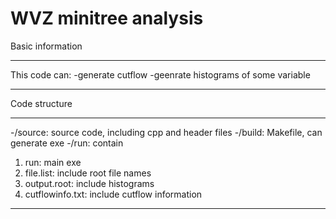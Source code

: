 WVZ minitree analysis
==============================

Basic information

----------------------------------------------------

This code can:
-generate cutflow
-geenrate histograms of some variable

----------------------------------------------------

Code structure

----------------------------------------------------
-/source: source code, including cpp and header files
-/build: Makefile, can generate exe
-/run: contain 
   1. run: main exe
   2. file.list: include root file names
   3. output.root: include histograms
   4. cutflowinfo.txt: include cutflow information
----------------------------------------------------
